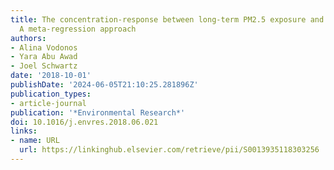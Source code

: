 ```yaml
---
title: The concentration-response between long-term PM2.5 exposure and mortality;
  A meta-regression approach
authors:
- Alina Vodonos
- Yara Abu Awad
- Joel Schwartz
date: '2018-10-01'
publishDate: '2024-06-05T21:10:25.281896Z'
publication_types:
- article-journal
publication: '*Environmental Research*'
doi: 10.1016/j.envres.2018.06.021
links:
- name: URL
  url: https://linkinghub.elsevier.com/retrieve/pii/S0013935118303256
---
```

